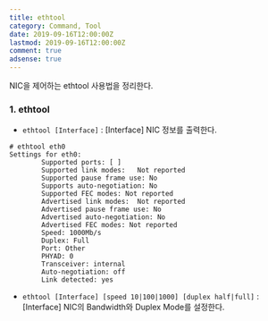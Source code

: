 ```yaml
---
title: ethtool
category: Command, Tool
date: 2019-09-16T12:00:00Z
lastmod: 2019-09-16T12:00:00Z
comment: true
adsense: true
---
```


NIC을 제어하는 ethtool 사용법을 정리한다.

### 1. ethtool

* `ethtool [Interface]` : [Interface] NIC 정보를 출력한다.

~~~console
# ethtool eth0
Settings for eth0:
        Supported ports: [ ]
        Supported link modes:   Not reported
        Supported pause frame use: No
        Supports auto-negotiation: No
        Supported FEC modes: Not reported
        Advertised link modes:  Not reported
        Advertised pause frame use: No
        Advertised auto-negotiation: No
        Advertised FEC modes: Not reported
        Speed: 1000Mb/s
        Duplex: Full
        Port: Other
        PHYAD: 0
        Transceiver: internal
        Auto-negotiation: off
        Link detected: yes
~~~

* `ethtool [Interface] [speed 10|100|1000] [duplex half|full]` : [Interface] NIC의 Bandwidth와 Duplex Mode를 설정한다.